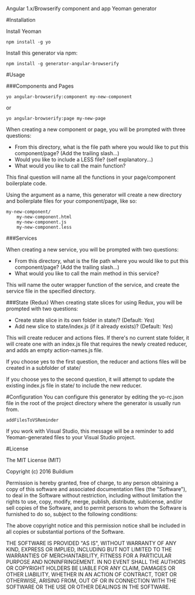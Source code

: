 Angular 1.x/Browserify component and app Yeoman generator

#Installation

Install Yeoman

```
npm install -g yo
```

Install this generator via npm:

```
npm install -g generator-angular-browserify
```

#Usage

###Components and Pages

```
yo angular-browserify:component my-new-component
```

or

```
yo angular-browserify:page my-new-page
```

When creating a new component or page, you will be prompted with three questions:

* From this directory, what is the file path where you would like to put this component/page? (Add the trailing slash...)
* Would you like to include a LESS file? (self explanatory...)
* What would you like to call the main function?

This final question will name all the functions in your page/component boilerplate code.  

Using the argument as a name, this generator will create a new directory and boilerplate files for your component/page, like so:

```
my-new-component/
    my-new-component.html
    my-new-component.js
    my-new-component.less
```

###Services

When creating a new service, you will be prompted with two questions:

* From this directory, what is the file path where you would like to put this component/page? (Add the trailing slash...)
* What would you like to call the main method in this service?

This will name the outer wrapper function of the service, and create the service file in the specified directory.

###State (Redux)
When creating state slices for using Redux, you will be prompted with two questions:

* Create state slice in its own folder in state/? (Default: *Yes*)
* Add new slice to state/index.js (if it already exists)? (Default: *Yes*)

This will create reducer and actions files. If there's no current state folder, it will create one with an index.js file
that requires the newly created reducer, and adds an empty action-names.js file.

If you choose yes to the first question, the reducer and actions files will be created in a subfolder of state/

If you choose yes to the second question, it will attempt to update the existing index.js file in state/ to include
the new reducer.

#Configuration
You can configure this generator by editing the yo-rc.json file in the root of the project directory where the generator is usually run from.

```
addFilesToVSReminder
```

If you work with Visual Studio, this message will be a reminder to add Yeoman-generated files to your Visual Studio project.


#License

The MIT License (MIT)

Copyright (c) 2016 Buildium

Permission is hereby granted, free of charge, to any person obtaining a copy of this software and associated documentation files (the "Software"), to deal in the Software without restriction, including without limitation the rights to use, copy, modify, merge, publish, distribute, sublicense, and/or sell copies of the Software, and to permit persons to whom the Software is furnished to do so, subject to the following conditions:

The above copyright notice and this permission notice shall be included in all copies or substantial portions of the Software.

THE SOFTWARE IS PROVIDED "AS IS", WITHOUT WARRANTY OF ANY KIND, EXPRESS OR IMPLIED, INCLUDING BUT NOT LIMITED TO THE WARRANTIES OF MERCHANTABILITY, FITNESS FOR A PARTICULAR PURPOSE AND NONINFRINGEMENT. IN NO EVENT SHALL THE AUTHORS OR COPYRIGHT HOLDERS BE LIABLE FOR ANY CLAIM, DAMAGES OR OTHER LIABILITY, WHETHER IN AN ACTION OF CONTRACT, TORT OR OTHERWISE, ARISING FROM, OUT OF OR IN CONNECTION WITH THE SOFTWARE OR THE USE OR OTHER DEALINGS IN THE SOFTWARE.
